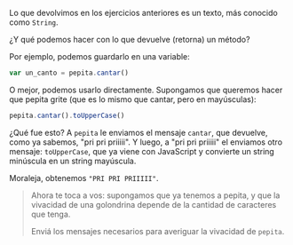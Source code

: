 Lo que devolvimos en los ejercicios anteriores es un texto, más conocido como `String`.

¿Y qué podemos hacer con lo que devuelve (retorna) un método?

Por ejemplo, podemos guardarlo en una variable:

```javascript
var un_canto = pepita.cantar()
```

O mejor, podemos usarlo directamente. Supongamos que queremos hacer que pepita grite (que es lo mismo que cantar, pero en mayúsculas):

```javascript
pepita.cantar().toUpperCase()
```

¿Qué fue esto? A `pepita` le enviamos el mensaje `cantar`, que devuelve, como ya sabemos, "pri pri priiiii". Y luego, a "pri pri priiiii" el enviamos otro mensaje: `toUpperCase`, que ya viene con JavaScript y convierte un string minúscula en un string mayúscula.

Moraleja, obtenemos `"PRI PRI PRIIIII"`.

> Ahora te toca a vos: supongamos que ya tenemos a pepita, y que la vivacidad de una golondrina depende de la cantidad de caracteres que tenga.
>
> Enviá los mensajes necesarios para averiguar la vivacidad de `pepita`.
